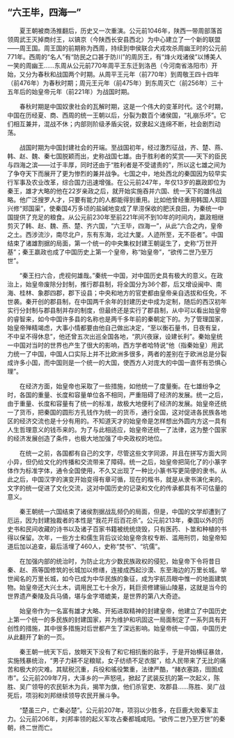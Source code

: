 ## “六王毕，四海一”

　　夏王朝被商汤推翻后，历史又一次重演。公元前1046年，陕西一带周部落首领周武王灭掉商纣王，以镐京（今陕西长安县西北）为中心建立了一个新的联盟——周王国。周王国的前期称为西周，持续到申侯联合犬戎攻杀周幽王时的公元前771年。西周的“名人”有“防民之口甚于防川”的周厉王，有“烽火戏诸侯”以博美人一笑的周幽王……东周从公元前770年周平王东迁到洛邑（今河南省洛阳市）开始，又分为春秋和战国两个时期。从周平王元年（前770年）到周敬王四十四年（前476年）为春秋时期；周元王元年（前475年）到东周灭亡（前256年）三十五年后的始皇帝元年（前221年）为战国时期。

　　春秋时期是中国奴隶社会的瓦解时期，这是一个伟大的变革时代。这个时期，中国在历经夏、商、西周的统一王朝以后，分裂为数百个诸侯国，“礼崩乐坏”。它们相互兼并，混战不休；内部则阶级矛盾尖锐，奴隶起义连绵不断，社会剧烈动荡。

　　战国时期为中国封建社会的开端。至战国初年，经过激烈征战，齐、楚、燕、韩、赵、魏、秦七国脱颖而出，史称战国七雄。由于胜利者的奖赏——天下的臣民与四海之滨——过于丰厚，同时还由于“胜利者是不受谴责的”，所以这七雄之间为了争夺天下而展开了更为惨烈的兼并战争。七国之中，地处西北的秦国因为较早实行军事及农业改革，综合国力迅速增强。在公元前247年，年仅13岁的嬴政即位为秦王，雄才大略的他在22岁亲政之后，就开始实施吞并六国、统一天下的雄伟战略。他广泛搜罗人才，只要有能力的人都能得到重用。比如他曾经重用韩国人郑国兴修“郑国渠”，使秦国4万多顷的盐碱地变成了旱涝保收的肥沃良田，为秦统一中国提供了充足的粮食。从公元前230年至前221年间不到10年的时间内，嬴政相继剪灭了韩、赵、魏、燕、楚、齐六国，“六王毕，四海一”，从此“六合之内，皇帝之土。西涉流沙，南尽北户，东有东海，北过大厦。人迹所至，无不臣者”。中国结束了诸雄割据的局面，第一个统一的中央集权封建王朝诞生了，史称“万世开基”；秦王嬴政也成了中国历史上第一个皇帝，称“始皇帝”，“欲传二世乃至万世”。

　　“秦王扫六合，虎视何雄哉。”秦统一中国，对中国历史具有极大的意义。在政治上，始皇帝废除分封制，推行郡县制，将全国分为36个郡，后又增设闽中、南海、桂林、象郡四郡，郡下设县；中央和地方的官吏都由皇帝亲自选拔和任免，不世袭。秦开创的郡县制，在中国两千余年的封建历史中成为定制，随后的西汉初年实行分封制与郡县制并存的制度，但最终还是实行了郡县制，从中可以看出始皇帝的睿智来，如今中国许多县的名称也是两千多年前的秦朝定下的。为了管理国家，始皇帝殚精竭虑，大事小情都要由他自己做出决定，“至以衡石量书，日夜有呈，不中呈不得休息”，他还曾五次出巡全国各地，“夙兴夜寐，设建长利”。秦始皇统一中国对当时的世界也产生了很大的影响，西方学者哈特说“他（指秦始皇）用武力统一了中国，中国人口实际上并不比欧洲多很多，两者的差别在于欧洲总是分裂成许多小国，而中国则是一个统一的大国，使西方人对庞大的中国一直怀有恐惧心理”。

　　在经济方面，始皇帝也采取了一些措施，如他统一了度量衡。在七雄纷争之时，各国的重量、长度和容量单位各不相同，严重阻碍了经济的发展。统一之后，由于重量、长度和容量有了统一的标准，故极大地便利了经济的发展。始皇帝还统一了货币，把秦国的圆形方孔钱作为统一的货币，通行全国，这对促进各民族各地区的经济交流也是十分有用的。不知道天才的始皇帝是怎样想出外圆内方这一具有人生哲理意义的钱币来的。为了与此相适应，始皇帝还统一了法律，这为整个国家的经济发展创造了条件，也极大地加强了中央政权的地位。

　　在统一之前，各国都有自己的文字，尽管这些文字同源，并且在拼写方面大同小异，但仍给文化的传播和交流带来了障碍。统一之后，始皇帝把简化了的小篆字体作为标准字体，通令全国使用，不久又出现了一种比小篆书写更简便的隶书。从此之后，中国汉字的演变开始变得有章可循，现在的楷书，就是从隶书演化来的。文字的统一促进了文化交流，这对中国历史的记录和文化的传承都具有不可估量的意义。

　　秦王朝统一六国结束了诸侯割据战乱频仍的局面，但是，中国的文学却遭到了厄运，因为封建独裁者的本性是“我花开后百花杀”。公元前213年，秦国以外的历史书和民间收藏的诗书以及诸子百家书籍被统统烧毁，只有医药、卜筮和种植的书得以保留。次年，一些方士和儒生背后议论始皇帝贪权专断、滥用刑罚，始皇帝知道后加以追查，最后活埋了460人，史称“焚书”、“坑儒”。

　　在加强内部的统治时，为防止北方少数民族政权的侵犯，始皇帝下令将昔日秦、赵、燕等国修筑的长城加以修缮，连接成西起沙漠、东至海边的万里长城。举世闻名的万里长城，如今已成为中华民族的象征，成为宇航员眼中惟一的地面建筑物。始皇帝还大兴土木，调用民工七十余万，耗巨资修建骊山陵墓，这就是当今的世界遗产秦陵及兵马俑，堪与金字塔媲美，是世界的第八大奇迹。

　　始皇帝作为一名富有雄才大略、开拓进取精神的封建皇帝，他建立了中国历史上第一个统一的多民族的封建国家，并为维护和巩固这一局面制定了一系列具有开创性的措施，其中很多措施对后世都产生了深远影响。始皇帝统一中国，中国历史从此翻开了新的一页。

　　秦王朝一统天下后，放眼天下没有了和它相抗衡的敌手，于是开始横征暴敛，实施残暴统治，“男子力耕不足粮赋，女子纺绩不足衣服”，给人民带来了无比的痛苦和极大的灾难。其赋税沉重，兵役和徭役繁重，法律严酷，“赭衣塞路，囹圄成市”。公元前209年7月，大泽乡的一声怒吼，掀起了武装反抗的第一次起义，陈胜、吴广领导的农民斩木为兵，揭竿为旗，他们杀官吏、攻郡县……陈胜、吴广战死后，项羽和刘邦继续领导农民开展斗争。

　　“楚虽三户，亡秦必楚”。公元前207年，项羽以少胜多，在巨鹿大败秦军主力。公元前206年，刘邦率领的起义军攻占秦都城咸阳。“欲传二世乃至万世”的秦朝，终二世而亡。
